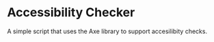 # Accessibility Checker

A simple script that uses the Axe library to support accesilibity checks. 


